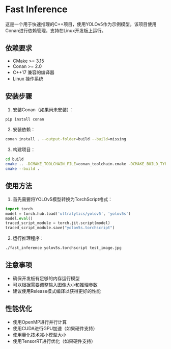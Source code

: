 # Fast Inference

这是一个用于快速推理的C++项目，使用YOLOv5作为示例模型。该项目使用Conan进行依赖管理，支持在Linux开发板上运行。

## 依赖要求

- CMake >= 3.15
- Conan >= 2.0
- C++17 兼容的编译器
- Linux 操作系统

## 安装步骤

1. 安装Conan（如果尚未安装）：
```bash
pip install conan
```

2. 安装依赖：
```bash
conan install . --output-folder=build --build=missing
```

3. 构建项目：
```bash
cd build
cmake .. -DCMAKE_TOOLCHAIN_FILE=conan_toolchain.cmake -DCMAKE_BUILD_TYPE=Release
cmake --build .
```

## 使用方法

1. 首先需要将YOLOv5模型转换为TorchScript格式：
```python
import torch
model = torch.hub.load('ultralytics/yolov5', 'yolov5s')
model.eval()
traced_script_module = torch.jit.script(model)
traced_script_module.save("yolov5s.torchscript")
```

2. 运行推理程序：
```bash
./fast_inference yolov5s.torchscript test_image.jpg
```

## 注意事项

- 确保开发板有足够的内存运行模型
- 可以根据需要调整输入图像大小和推理参数
- 建议使用Release模式编译以获得更好的性能

## 性能优化

- 使用OpenMP进行并行计算
- 使用CUDA进行GPU加速（如果硬件支持）
- 使用量化技术减小模型大小
- 使用TensorRT进行优化（如果硬件支持） 